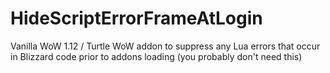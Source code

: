 # HideScriptErrorFrameAtLogin
Vanilla WoW 1.12 / Turtle WoW addon to suppress any Lua errors that occur in Blizzard code prior to addons loading (you probably don't need this)
